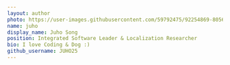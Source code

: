 ```yaml
---
layout: author
photo: https://user-images.githubusercontent.com/59792475/92254869-80563200-ef0c-11ea-8780-88d44b2f1ab8.png
name: juho
display_name: Juho Song
position: Integrated Software Leader & Localization Researcher
bio: I love Coding & Dog :)
github_username: JUHO25
---
```

